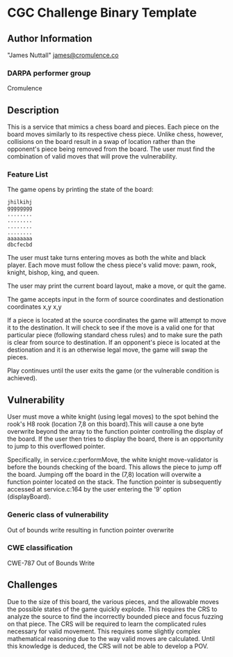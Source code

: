 # CGC Challenge Binary Template

## Author Information

"James Nuttall" <james@cromulence.co>

### DARPA performer group
Cromulence

## Description

This is a service that mimics a chess board and pieces. Each piece on the board moves similarly to its respective chess piece. Unlike chess, however, collisions on the board result in a swap of location rather than the opponent's piece being removed from the board. The user must find the combination of valid moves that will prove the vulnerability.

### Feature List

The game opens by printing the state of the board:

	jhilkihj
	gggggggg
	........
	........
	........
	........
	aaaaaaaa
	dbcfecbd

The user must take turns entering moves as both the white and black player. Each move must follow the chess piece's valid move: pawn, rook, knight, bishop, king, and queen.

The user may print the current board layout, make a move, or quit the game.

The game accepts input in the form of source coordinates and destionation coordinates x,y x,y

If a piece is located at the source coordinates the game will attempt to move it to the destination. It will check to see if the move is a valid one for that particular piece (following standard chess rules) and to make sure the path is clear from source to destination. If an opponent's piece is located at the destionation and it is an otherwise legal move, the game will swap the pieces. 

Play continues until the user exits the game (or the vulnerable condition is achieved). 

## Vulnerability
User must move a white knight (using legal moves) to the spot behind the rook's H8 rook (location 7,8 on this board).This will cause a one byte overwrite beyond the array to the function pointer controlling the display of the board. If the user then tries to display the board, there is an opportunity to jump to this overflowed pointer.

Specifically, in service.c:performMove, the white knight move-validator is before the bounds checking of the board. This allows the piece to jump off the board. Jumping off the board in the (7,8) location will overwite a function pointer located on the stack. The function pointer is subsequently accessed at service.c:164 by the user entering the '9' option (displayBoard).

### Generic class of vulnerability
Out of bounds write resulting in function pointer overwrite

### CWE classification
CWE-787 Out of Bounds Write

## Challenges
Due to the size of this board, the various pieces, and the allowable moves the possible states of the game quickly explode. This requires the CRS to analyze the source to find the incorrectly bounded piece and focus fuzzing on that piece. The CRS will be required to learn the complicated rules necessary for valid movement. This requires some slightly complex mathematical reasoning due to the way valid moves are calculated. Until this knowledge is deduced, the CRS will not be able to develop a POV. 

